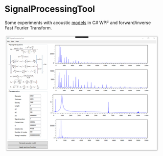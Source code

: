 # SignalProcessingTool

Some experiments with acoustic [models](https://github.com/alexfcoding/AcousticModels) in C# WPF and forward/inverse Fast Fourier Transform.

![Demo Animation](/Screenshot.png?raw=true)